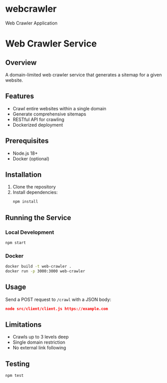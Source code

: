 # webcrawler
Web Crawler Application

# Web Crawler Service

## Overview
A domain-limited web crawler service that generates a sitemap for a given website.

## Features
- Crawl entire websites within a single domain
- Generate comprehensive sitemaps
- RESTful API for crawling
- Dockerized deployment

## Prerequisites
- Node.js 18+
- Docker (optional)

## Installation
1. Clone the repository
2. Install dependencies:
   ```bash
   npm install
   ```

## Running the Service
### Local Development
```bash
npm start
```

### Docker
```bash
docker build -t web-crawler .
docker run -p 3000:3000 web-crawler
```

## Usage
Send a POST request to `/crawl` with a JSON body:
```json
node src/client/client.js https://example.com
```

## Limitations
- Crawls up to 3 levels deep
- Single domain restriction
- No external link following

## Testing
```bash
npm test
```
